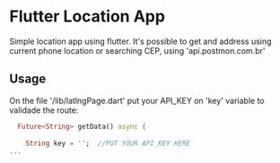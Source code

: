 # Flutter Location App

Simple location app using flutter. It's possible to get and address using current phone location or searching CEP, using 'api.postmon.com.br'

## Usage

On the file '/lib/latlngPage.dart' put your API_KEY on 'key' variable to validade the route:


```dart
  Future<String> getData() async {
    
    String key = '';  //PUT YOUR API_KEY HERE
...

```

